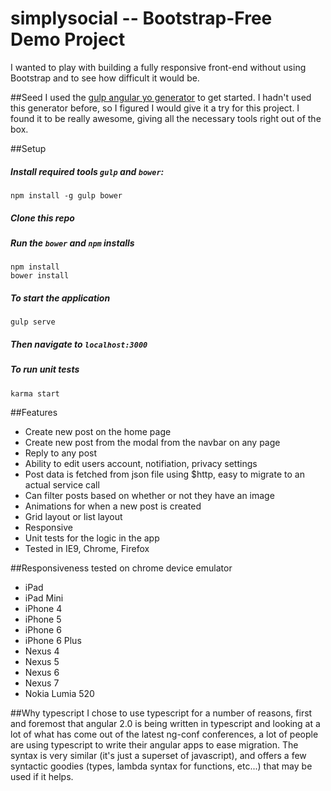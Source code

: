 # simplysocial -- Bootstrap-Free Demo Project

I wanted to play with building a fully responsive front-end without using Bootstrap and to see how difficult it would be.

##Seed
I used the [gulp angular yo generator](https://github.com/Swiip/generator-gulp-angular) to get started. I hadn't used this generator before, so I figured I would give it a try for this project. I found it to be really awesome, giving all the necessary tools right out of the box. 

##Setup
##### Install required tools `gulp` and `bower`:
```
npm install -g gulp bower
```
##### Clone this repo
##### Run the `bower` and `npm` installs
```
npm install
bower install
```
##### To start the application 
```
gulp serve
```
##### Then navigate to `localhost:3000`

##### To run unit tests
```
karma start
```

##Features
* Create new post on the home page
* Create new post from the modal from the navbar on any page
* Reply to any post
* Ability to edit users account, notifiation, privacy settings
* Post data is fetched from json file using $http, easy to migrate to an actual service call
* Can filter posts based on whether or not they have an image
* Animations for when a new post is created
* Grid layout or list layout
* Responsive
* Unit tests for the logic in the app
* Tested in IE9, Chrome, Firefox

##Responsiveness tested on chrome device emulator
* iPad
* iPad Mini
* iPhone 4
* iPhone 5
* iPhone 6
* iPhone 6 Plus
* Nexus 4
* Nexus 5
* Nexus 6
* Nexus 7
* Nokia Lumia 520

##Why typescript
I chose to use typescript for a number of reasons, first and foremost that angular 2.0 is being written in typescript and looking at a lot of what has come out of the latest ng-conf conferences, a lot of people are using typescript to write their angular apps to ease migration. The syntax is very similar (it's just a superset of javascript), and offers a few syntactic goodies (types, lambda syntax for functions, etc...) that may be used if it helps.
